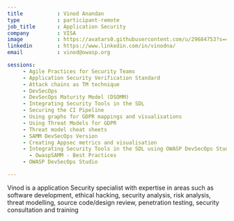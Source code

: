 ```yaml
---
title           : Vinod Anandan
type            : participant-remote
job_title       : Application Security
company         : VISA
image           : https://avatars0.githubusercontent.com/u/29684753?s=460&v=4
linkedin        : https://www.linkedin.com/in/vinodna/
email           : vinod@owasp.org

sessions:
     - Agile Practices for Security Teams
     - Application Security Verification Standard
     - Attack chains as TM technique
     - DevSecOps
     - DevSecOps Maturity Model (DSOMM)
     - Integrating Security Tools in the SDL
     - Securing the CI Pipeline
     - Using graphs for GDPR mappings and visualisations
     - Using Threat Models for GDPR
     - Threat model cheat sheets
     - SAMM DevSecOps Version
     - Creating Appsec metrics and visualisation
     - Integrating Security Tools in the SDL using OWASP DevSecOps Studio
	   - OwaspSAMM - Best Practices
     - OWASP DevSecOps Studio

---
```


<!-- put more details about participant here -->

Vinod is a application Security specialist with expertise in areas such as software development, ethical hacking, security analysis, risk analysis, threat modelling, source code/design review, penetration testing, security consultation and​ ​training

